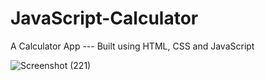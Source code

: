 # JavaScript-Calculator
A Calculator App ---
Built using HTML, CSS and JavaScript  

![Screenshot (221)](https://user-images.githubusercontent.com/88624244/142754366-0fac9e36-c1da-4990-9722-ff5650ec0bf6.png)
